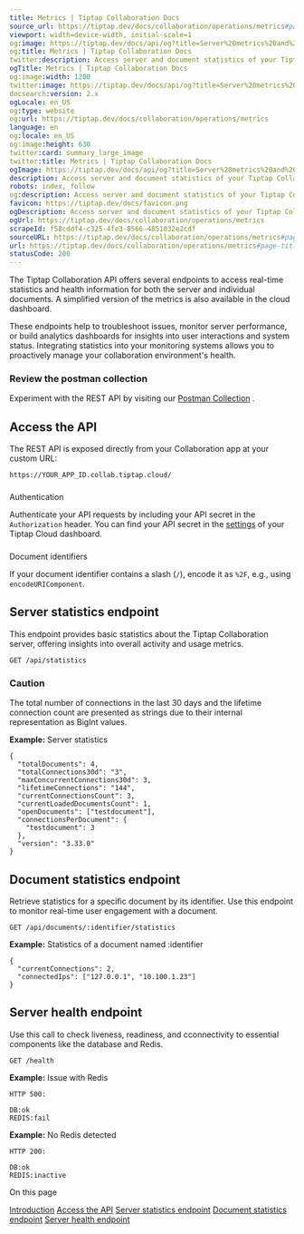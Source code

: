 ```yaml
---
title: Metrics | Tiptap Collaboration Docs
source_url: https://tiptap.dev/docs/collaboration/operations/metrics#page-title
viewport: width=device-width, initial-scale=1
og:image: https://tiptap.dev/docs/api/og?title=Server%20metrics%20and%20statistics&category=API
og:title: Metrics | Tiptap Collaboration Docs
twitter:description: Access server and document statistics of your Tiptap Collaboration application. Learn more in our docs!
ogTitle: Metrics | Tiptap Collaboration Docs
og:image:width: 1200
twitter:image: https://tiptap.dev/docs/api/og?title=Server%20metrics%20and%20statistics&category=API
docsearch:version: 2.x
ogLocale: en_US
og:type: website
og:url: https://tiptap.dev/docs/collaboration/operations/metrics
language: en
og:locale: en_US
og:image:height: 630
twitter:card: summary_large_image
twitter:title: Metrics | Tiptap Collaboration Docs
ogImage: https://tiptap.dev/docs/api/og?title=Server%20metrics%20and%20statistics&category=API
description: Access server and document statistics of your Tiptap Collaboration application. Learn more in our docs!
robots: index, follow
og:description: Access server and document statistics of your Tiptap Collaboration application. Learn more in our docs!
favicon: https://tiptap.dev/docs/favicon.png
ogDescription: Access server and document statistics of your Tiptap Collaboration application. Learn more in our docs!
ogUrl: https://tiptap.dev/docs/collaboration/operations/metrics
scrapeId: f58cddf4-c325-4fe3-8566-4851032e2cdf
sourceURL: https://tiptap.dev/docs/collaboration/operations/metrics#page-title
url: https://tiptap.dev/docs/collaboration/operations/metrics#page-title
statusCode: 200
---
```


The Tiptap Collaboration API offers several endpoints to access real-time statistics and health information for both the server and individual documents. A simplified version of the metrics is also available in the cloud dashboard.

These endpoints help to troubleshoot issues, monitor server performance, or build analytics dashboards for insights into user interactions and system status. Integrating statistics into your monitoring systems allows you to proactively manage your collaboration environment's health.

### Review the postman collection

Experiment with the REST API by visiting our [Postman Collection](https://www.postman.com/docking-module-explorer-14290287/workspace/tiptap-collaboration-public/collection/33042171-cc186a66-df41-4df8-9c6e-e91b20deffe5?action=share&creator=32651125)
.

[](https://tiptap.dev/docs/collaboration/operations/metrics#access-the-api)
Access the API
------------------------------------------------------------------------------------------

The REST API is exposed directly from your Collaboration app at your custom URL:

    https://YOUR_APP_ID.collab.tiptap.cloud/
    

### [](https://tiptap.dev/docs/collaboration/operations/metrics#authentication)
Authentication

Authenticate your API requests by including your API secret in the `Authorization` header. You can find your API secret in the [settings](https://cloud.tiptap.dev/apps/settings)
 of your Tiptap Cloud dashboard.

### [](https://tiptap.dev/docs/collaboration/operations/metrics#document-identifiers)
Document identifiers

If your document identifier contains a slash (`/`), encode it as `%2F`, e.g., using `encodeURIComponent`.

[](https://tiptap.dev/docs/collaboration/operations/metrics#server-statistics-endpoint)
Server statistics endpoint
------------------------------------------------------------------------------------------------------------------

This endpoint provides basic statistics about the Tiptap Collaboration server, offering insights into overall activity and usage metrics.

    GET /api/statistics
    

### Caution

The total number of connections in the last 30 days and the lifetime connection count are presented as strings due to their internal representation as BigInt values.

**Example:** Server statistics

    {
      "totalDocuments": 4,
      "totalConnections30d": "3",
      "maxConcurrentConnections30d": 3,
      "lifetimeConnections": "144",
      "currentConnectionsCount": 3,
      "currentLoadedDocumentsCount": 1,
      "openDocuments": ["testdocument"],
      "connectionsPerDocument": {
        "testdocument": 3
      },
      "version": "3.33.0"
    }
    

[](https://tiptap.dev/docs/collaboration/operations/metrics#document-statistics-endpoint)
Document statistics endpoint
----------------------------------------------------------------------------------------------------------------------

Retrieve statistics for a specific document by its identifier. Use this endpoint to monitor real-time user engagement with a document.

    GET /api/documents/:identifier/statistics
    

**Example:** Statistics of a document named :identifier

    {
      "currentConnections": 2,
      "connectedIps": ["127.0.0.1", "10.100.1.23"]
    }
    

[](https://tiptap.dev/docs/collaboration/operations/metrics#server-health-endpoint)
Server health endpoint
----------------------------------------------------------------------------------------------------------

Use this call to check liveness, readiness, and cconnectivity to essential components like the database and Redis.

    GET /health
    

**Example:** Issue with Redis

    HTTP 500:
    
    DB:ok
    REDIS:fail
    

**Example:** No Redis detected

    HTTP 200:
    
    DB:ok
    REDIS:inactive
    

On this page

[Introduction](https://tiptap.dev/docs/collaboration/operations/metrics#page-title)
[Access the API](https://tiptap.dev/docs/collaboration/operations/metrics#access-the-api)
 [Server statistics endpoint](https://tiptap.dev/docs/collaboration/operations/metrics#server-statistics-endpoint)
 [Document statistics endpoint](https://tiptap.dev/docs/collaboration/operations/metrics#document-statistics-endpoint)
 [Server health endpoint](https://tiptap.dev/docs/collaboration/operations/metrics#server-health-endpoint)